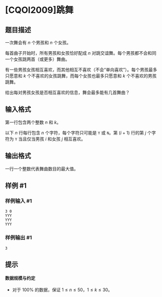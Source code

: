 # [CQOI2009]跳舞

## 题目描述

一次舞会有 $n$ 个男孩和 $n$ 个女孩。

每首曲子开始时，所有男孩和女孩恰好配成 $n$ 对跳交谊舞。每个男孩都不会和同一个女孩跳两首（或更多）舞曲。

有一些男孩女孩相互喜欢，而其他相互不喜欢（不会“单向喜欢”）。每个男孩最多只愿意和 $k$ 个不喜欢的女孩跳舞，而每个女孩也最多只愿意和 $k$ 个不喜欢的男孩跳舞。

给出每对男孩女孩是否相互喜欢的信息，舞会最多能有几首舞曲？

## 输入格式

第一行包含两个整数 $n$ 和 $k$。

以下 $n$ 行每行包含 $n$ 个字符，每个字符只可能是 `Y` 或 `N`。第 $(i + 1)$ 行的第 $j$ 个字符为 `Y` 当且仅当男孩 $i$ 和女孩 $j$ 相互喜欢。


## 输出格式

一行一个整数代表舞曲数目的最大值。

## 样例 #1

### 样例输入 #1
```
3 0
YYY
YYY
YYY
```

### 样例输出 #1

```
3
```

## 提示

#### 数据规模与约定

- 对于 $100\%$ 的数据，保证 $1\leq n\leq 50$，$1\leq k\leq 30$。

